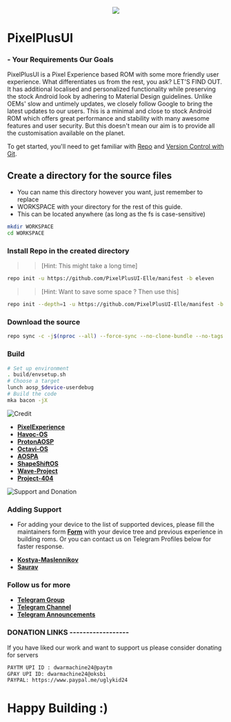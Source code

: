 <p align="center">
  <img src="https://i.imgur.com/PrvTTB9.jpg" />
</p>

# PixelPlusUI 
### - Your Requirements Our Goals

PixelPlusUI is a Pixel Experience based ROM with some more friendly user experience. What differentiates us from the rest, you ask? LET'S FIND OUT. It has additional localised and personalized functionality while preserving the stock Android look by adhering to Material Design guidelines. Unlike OEMs' slow and untimely updates, we closely follow Google to bring the latest updates to our users. This is a minimal and close to stock Android ROM which offers great performance and stability with many awesome features and user security. But this doesn't mean our aim is to provide all the customisation available on the planet. 

To get started, you'll need to get
familiar with [Repo](https://source.android.com/source/using-repo.html) and [Version Control with Git](https://source.android.com/source/version-control.html).

## Create a directory for the source files

* You can name this directory however you want, just remember to replace
* WORKSPACE with your directory for the rest of this guide.
* This can be located anywhere (as long as the fs is case-sensitive)

```bash
mkdir WORKSPACE
cd WORKSPACE
```

### Install Repo in the created directory

>> [Hint: This might take a long time]

```bash
repo init -u https://github.com/PixelPlusUI-Elle/manifest -b eleven
```

>> [Hint: Want to save some space ? Then use this]

```bash
repo init --depth=1 -u https://github.com/PixelPlusUI-Elle/manifest -b eleven
```

### Download the source
```bash
repo sync -c -j$(nproc --all) --force-sync --no-clone-bundle --no-tags
```

### Build ###

```bash
# Set up environment
. build/envsetup.sh
# Choose a target
lunch aosp_$device-userdebug
# Build the code
mka bacon -jX
```

![Credit](https://i.imgur.com/a6njYr9.png "Credit")


 * [**PixelExperience**](https://github.com/PixelExperience)
 * [**Havoc-OS**](https://github.com/Havoc-OS)
 * [**ProtonAOSP**](https://github.com/ProtonAOSP)
 * [**Octavi-OS**](https://github.com/Octavi-OS)
 * [**AOSPA**](https://github.com/AOSPA)
 * [**ShapeShiftOS**](https://github.com/ShapeShiftOS)
 * [**Wave-Project**](https://github.com/Wave-Project)
 * [**Project-404**](https://github.com/P-404)


![Support and Donation](https://i.imgur.com/aNanj7v.png "Support and Donation")

### Adding Support
 - For adding your device to the list of supported devices, please fill the maintainers form [**Form**](https://docs.google.com/forms/d/e/1FAIpQLScA5G_AUKiJlDWCM4Beaf_059dVZiClHv_rwZsklcXcGq0tzQ/viewform?vc=0&c=0&w=1) with your device tree and previous experience in building roms. Or you can contact us on Telegram Profiles below for faster response.
 * [**Kostya-Maslennikov**](https://t.me/kostyajrz)
 * [**Saurav**](https://t.me/ugly_kid_af)

### Follow  us for more
 * [**Telegram Group**](https://t.me/ppuichat)
 * [**Telegram Channel**](https://t.me/ppuich)
 * [**Telegram Announcements**](https://t.me/ppuinews)

### DONATION LINKS ------------------

If you have liked our work and want to support us please consider donating for servers

```bash
PAYTM UPI ID : dwarmachine24@paytm
GPAY UPI ID: dwarmachine24@oksbi
PAYPAL: https://www.paypal.me/uglykid24
```

# Happy Building :)
